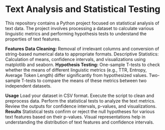 # Text Analysis and Statistical Testing

This repository contains a Python project focused on statistical analysis of text data. The project involves processing a dataset to calculate various linguistic metrics and performing hypothesis tests to understand the properties of text features.

**Features**
**Data Cleaning:** Removal of irrelevant columns and conversion of string-based numerical data to appropriate formats.
Descriptive Statistics: Calculation of means, confidence intervals, and visualizations using matplotlib and seaborn.
**Hypothesis Testing:**
One-sample T-tests to check whether the means of different linguistic metrics (e.g., TTR, Entropy, Average Token Length) differ significantly from hypothesized values.
Two-sample T-tests to compare the means of these metrics between two independent datasets.


**Usage**
Load your dataset in CSV format.
Execute the script to clean and preprocess data.
Perform the statistical tests to analyze the text metrics.
Review the outputs for confidence intervals, p-values, and visualizations.
**Results**
Statistical tests confirm or reject the null hypotheses for various text features based on their p-values.
Visual representations help in understanding the distribution of text features and confidence intervals.
